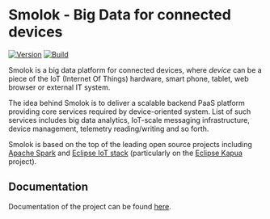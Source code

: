 # Smolok - Big Data for connected devices

[![Version](https://img.shields.io/badge/smolok-0.0.8-blue.svg)](https://github.com/smolok/smolok/releases)
[![Build](https://api.travis-ci.org/smolok/smolok.svg)](https://travis-ci.org/smolok/smolok/)

Smolok is a big data platform for connected devices, where *device* can be a piece of the IoT (Internet Of Things) hardware,
smart phone, tablet, web browser or external IT system.

The idea behind Smolok is to deliver a scalable backend PaaS platform providing core services required by
device-oriented system. List of such services includes big data analytics, IoT-scale messaging infrastructure,
device management, telemetry reading/writing and so forth.

Smolok is based on the top of the leading open source projects including [Apache Spark](http://spark.apache.org) and
[Eclipse IoT stack](http://iot.eclipse.org) (particularly on the [Eclipse Kapua](https://projects.eclipse.org/proposals/eclipse-kapua) project).

## Documentation

Documentation of the project can be found [here](documentation.md).
